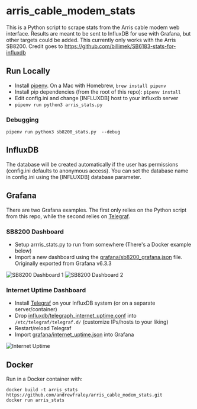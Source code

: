 # arris_cable_modem_stats

This is a Python script to scrape stats from the Arris cable modem web interface.  Results are meant to be sent to InfluxDB for use with Grafana, but other targets could be added.  This currently only works with the Arris SB8200.  Credit goes to https://github.com/billimek/SB6183-stats-for-influxdb




## Run Locally

- Install [pipenv](https://github.com/pypa/pipenv). On a Mac with Homebrew, ```brew install pipenv```
- Install pip dependencies (from the root of this repo): ```pipenv install```
- Edit config.ini and change [INFLUXDB] host to your influxdb server
- ```pipenv run python3 arris_stats.py```


### Debugging
```pipenv run python3 sb8200_stats.py  --debug```

## InfluxDB
The database will be created automatically if the user has permissions (config.ini defaults to anonymous access).  You can set the database name in config.ini using the [INFLUXDB] database parameter.

## Grafana

There are two Grafana examples.  The first only relies on the Python script from this repo, while the second relies on [Telegraf](https://www.influxdata.com/time-series-platform/telegraf/).

### SB8200 Dashboard

- Setup arrris_stats.py to run from somewhere (There's a Docker example below)
- Import a new dashboard using the [grafana/sb8200_grafana.json](grafana/sb8200_grafana.json) file.  Originally exported from Grafana v6.3.3

![SB8200 Dashboard 1](readme/ss1.png)
![SB8200 Dashboard 2](readme/ss2.png)

### Internet Uptime Dashboard

- Install [Telegraf](https://www.influxdata.com/time-series-platform/telegraf/) on your InfluxDB system (or on a separate server/container)
- Drop [influxdb/telegraph_internet_uptime.conf](influxdb/telegraph_internet_uptime.conf) into ```/etc/telegraf/telegraf.d/```  (customize IPs/hosts to your liking)
- Restart/reload Telegraf
- Import [grafana/internet_uptime.json](grafana/internet_uptime.json) into Grafana

![Internet Uptime](readme/internet_uptime.png)


## Docker
Run in a Docker container with:

    docker build -t arris_stats https://github.com/andrewfraley/arris_cable_modem_stats.git
    docker run arris_stats



